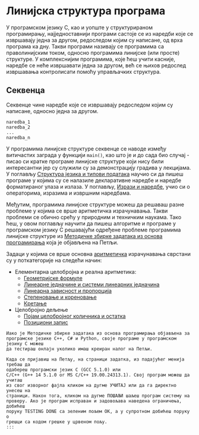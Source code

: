 # Линијска структура програма

У програмском језику C, као и уопште у структурираном програмирању,
најједноставнији програми састоје се из наредби које се извршавају једна за
другом, редоследом којим су написане, од врха програма ка дну. Такви програми
називају се програмима са праволинијским током, односно програмима линијске
(или просте) структуре. У комплекснијим програмима, које ћеш учити касније,
наредбе се неће извршавати једна за другом, већ се њихов редослед извршавања
контролисати помоћу управљачких структура.

## Секвенца

Секвенце чине наредбе које се извршавају редоследом којим су написане, односно
једна за другом.

```text
naredbа_1
naredbа_2
...
naredbа_n
```

У програмима линијске структуре секвенце се наводе између витичастих заграда у
функцији `main()`, као што је и до сада био случај - писао си кратке програме
линијске структуре који нису били интересантни јер су служили су за
демонстрацију градива у лекцијама. У поглављу
[Структура језика и типови података](../struktura_i_tipovi/index.md) научио си
да пишеш програме у којима су се налазиле декларативне наредбе и наредбе
форматираног улаза и излаза. У поглављу,
[Изрази и наредбе](../izrazi_naredbe/index.md), учио си о операторима, изразима
и извршним наредбама.

Међутим, програмима линијске структуре можеш да решаваш разне проблеме у којима
се врше аритметичка израчунавања. Такви проблеми се обично срећу у природним и
техничким наукама. Тако ћеш, у овом поглављу научити да пишеш алгоритме и
програме у програмском језику C решавајући одређене проблеме програмима
линијске структуре из
[Методичке збирке задатака из основа програмирања](https://petlja.org/biblioteka/r/kursevi/Zbirka)
која је објављена на Петљи.

Задаци у којима се врше основна
[аритметичка](https://petlja.org/biblioteka/r/Zbirka/01%20Aritmetika)
израчунавања сврстани су у поткатегорије на следећи начин:

- Елементарна целобројна и реална аритметика:
    * [Геометријске формуле](z_geometrijske_formule.md)
    * [Линеарне једначине и системи линеарних једначина](z_linearne_jednacine_i_sistemi.md)
    * [Линеарна зависност и пропорција](z_linearna_zavisnost.md)
    * [Степеновање и кореновање](z_stepenovanje_i_korenovanje.md)
    * [Кретање](z_kretanje.md)
- Целобројно дељење
    * [Појам целобројног количника и остатка](z_pojam_div_i_mod.md)
    * [Позициони запис](z_pozicioni_zapis.md)

```{technicalnote}
Иако је Методичке збирке задатака из основа програмирања објављена за
програмске језике C++, C# и Python, своје програме у програмском језику C можеш
да тестираш онлајн уколико имаш креиран налог на Петљи.

Када се пријавиш на Петљу, на страници задатка, из падајућег менија требаш да
одабереш програмски језик C (GCC 5.1.0) или
C/C++ (G++ 14 5.1.0 or MS C/C++ 19.00.24313.1). Свој програм можеш да учиташ
из свог изворног фајла кликом на дугме УЧИТАЈ или да га директно унесеш на
страници. Након тога, кликом на дугме ПОШАЉИ шаљеш програм систему на
проверу. Ако је програм исправан и задовољава наведена ограничења, добићеш
поруку TESTING DONE са зеленим пољем OK, а у супротном добићеш поруку о
грешци са кодом грешке у црвеном пољу.
:::
